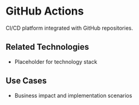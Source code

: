 # GitHub Actions

CI/CD platform integrated with GitHub repositories.

## Related Technologies
- Placeholder for technology stack

## Use Cases
- Business impact and implementation scenarios
